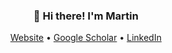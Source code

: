 
<h3 align="center">👋 Hi there! I'm Martin</h3>
<p align="center">
  <a href="https://martinferianc.github.io">Website</a> •
  <a href="https://scholar.google.com/citations?user=itcRKZQAAAAJ&hl=en">Google Scholar</a> •
  <a href="https://www.linkedin.com/in/martinferianc/">LinkedIn</a>
</p>
